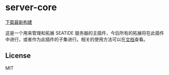 # server-core

[下载最新构建](https://nightly.link/seatidemc/server-core/workflows/gradle/master/ServerCore%20latest.zip)

这是一个用来管理和拓展 SEATiDE 服务器的主插件，今后所有的拓展将在此插件中进行，或者作为此插件的子集进行。相关的使用方法可以在[文档](https://w.seatide.top/plugins/server-core.html)查看。

## License

MIT